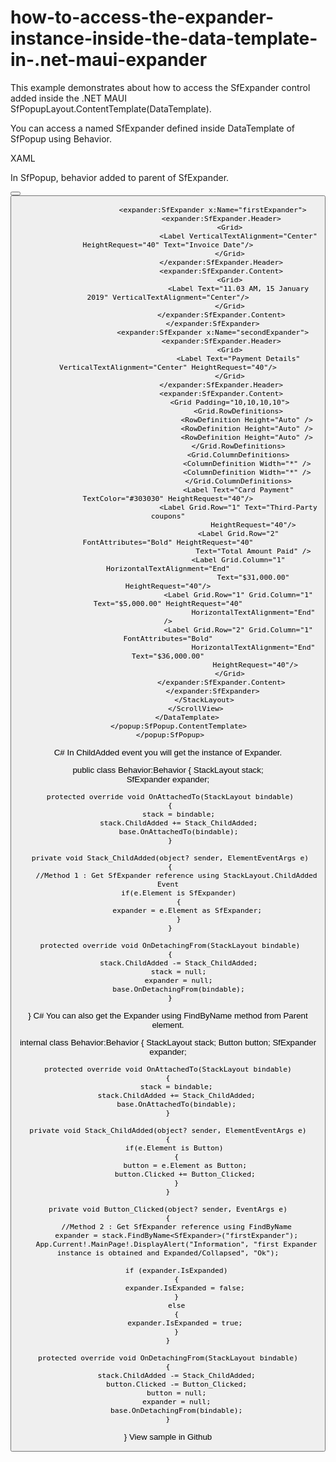 # how-to-access-the-expander-instance-inside-the-data-template-in-.net-maui-expander
This example demonstrates about how to access the SfExpander control added inside the .NET MAUI SfPopupLayout.ContentTemplate(DataTemplate).

You can access a named SfExpander defined inside DataTemplate of SfPopup using Behavior.

XAML

In SfPopup, behavior added to parent of SfExpander.

<StackLayout>
    <StackLayout.Behaviors>
         <local:PopupBehavior/>
    </StackLayout.Behaviors>
     <Button Text="open popup" VerticalOptions="Start" HorizontalOptions="Center"/>
     <popup:SfPopup x:Name="popup" ShowFooter="False" ShowHeader="False" HeightRequest="400" WidthRequest="400">
         <popup:SfPopup.ContentTemplate>
             <DataTemplate>
                 <ScrollView>
                     <StackLayout>
                         <StackLayout.Behaviors>
                             <local:Behavior/>
                         </StackLayout.Behaviors>
                         <Button Text="Expand/collapse" x:Name="expanderButton"/>

                         <expander:SfExpander x:Name="firstExpander">
                             <expander:SfExpander.Header>
                                 <Grid>
                                     <Label VerticalTextAlignment="Center" HeightRequest="40" Text="Invoice Date"/>
                                 </Grid>
                             </expander:SfExpander.Header>
                             <expander:SfExpander.Content>
                                 <Grid>
                                     <Label Text="11.03 AM, 15 January 2019" VerticalTextAlignment="Center"/>
                                 </Grid>
                             </expander:SfExpander.Content>
                         </expander:SfExpander>
                         <expander:SfExpander x:Name="secondExpander">
                             <expander:SfExpander.Header>
                                 <Grid>
                                     <Label Text="Payment Details" VerticalTextAlignment="Center" HeightRequest="40"/>
                                 </Grid>
                             </expander:SfExpander.Header>
                             <expander:SfExpander.Content>
                                 <Grid Padding="10,10,10,10">
                                     <Grid.RowDefinitions>
                                         <RowDefinition Height="Auto" />
                                         <RowDefinition Height="Auto" />
                                         <RowDefinition Height="Auto" />
                                     </Grid.RowDefinitions>
                                     <Grid.ColumnDefinitions>
                                         <ColumnDefinition Width="*" />
                                         <ColumnDefinition Width="*" />
                                     </Grid.ColumnDefinitions>
                                     <Label Text="Card Payment" TextColor="#303030" HeightRequest="40"/>
                                     <Label Grid.Row="1" Text="Third-Party coupons"
                                            HeightRequest="40"/>
                                     <Label Grid.Row="2" FontAttributes="Bold" HeightRequest="40"
                                            Text="Total Amount Paid" />
                                     <Label Grid.Column="1" HorizontalTextAlignment="End"
                                            Text="$31,000.00"  HeightRequest="40"/>
                                     <Label Grid.Row="1" Grid.Column="1" Text="$5,000.00" HeightRequest="40"
                                            HorizontalTextAlignment="End" />
                                     <Label Grid.Row="2" Grid.Column="1" FontAttributes="Bold"
                                            HorizontalTextAlignment="End" Text="$36,000.00"
                                             HeightRequest="40"/>
                                 </Grid>
                             </expander:SfExpander.Content>
                         </expander:SfExpander>
                     </StackLayout>
                 </ScrollView>
             </DataTemplate>
         </popup:SfPopup.ContentTemplate>
     </popup:SfPopup>
 </StackLayout>
 
C#
In ChildAdded event you will get the instance of Expander.

 public class Behavior:Behavior<StackLayout>
 {
     StackLayout stack;   
     SfExpander expander;

     protected override void OnAttachedTo(StackLayout bindable)
     {
         stack = bindable;
         stack.ChildAdded += Stack_ChildAdded;
         base.OnAttachedTo(bindable);
     }

     private void Stack_ChildAdded(object? sender, ElementEventArgs e)
     {
        //Method 1 : Get SfExpander reference using StackLayout.ChildAdded Event
         if(e.Element is SfExpander)
         {
             expander = e.Element as SfExpander;
         }
     }
     
     protected override void OnDetachingFrom(StackLayout bindable)
     {
         stack.ChildAdded -= Stack_ChildAdded;
         stack = null;
         expander = null;
         base.OnDetachingFrom(bindable);
     }
 }
C#
You can also get the Expander using FindByName method from Parent element.

internal class Behavior:Behavior<StackLayout>
{
    StackLayout stack;
    Button button;
    SfExpander expander;

    protected override void OnAttachedTo(StackLayout bindable)
    {
        stack = bindable;
        stack.ChildAdded += Stack_ChildAdded;
        base.OnAttachedTo(bindable);
    }

    private void Stack_ChildAdded(object? sender, ElementEventArgs e)
    {
       if(e.Element is Button)
        {
            button = e.Element as Button;
            button.Clicked += Button_Clicked;
        }
    }

    private void Button_Clicked(object? sender, EventArgs e)
    {
        //Method 2 : Get SfExpander reference using FindByName
        expander = stack.FindByName<SfExpander>("firstExpander");
        App.Current!.MainPage!.DisplayAlert("Information", "first Expander instance is obtained and Expanded/Collapsed", "Ok");
         
        if (expander.IsExpanded)
        {
            expander.IsExpanded = false;
        }
        else
        {
            expander.IsExpanded = true;
        }
    }

    protected override void OnDetachingFrom(StackLayout bindable)
    {
        stack.ChildAdded -= Stack_ChildAdded;
        button.Clicked -= Button_Clicked;
        button = null;
        expander = null;
        base.OnDetachingFrom(bindable);
    }
}
View sample in Github

